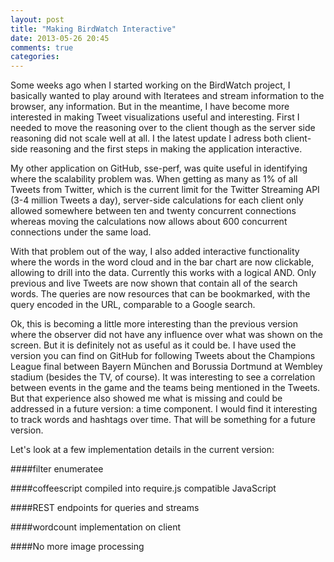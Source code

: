 ```yaml
---
layout: post
title: "Making BirdWatch Interactive"
date: 2013-05-26 20:45
comments: true
categories: 
---
```

Some weeks ago when I started working on the BirdWatch project, I basically wanted to play around with Iteratees and stream information to the browser, any information. But in the meantime, I have become more interested in making Tweet visualizations useful and interesting. First I needed to move the reasoning over to the client though as the server side reasoning did not scale well at all. I the latest update I adress both client-side reasoning and the first steps in making the application interactive.

<!-- more -->

My other application on GitHub, sse-perf, was quite useful in identifying where the scalability problem was. When getting as many as 1% of all Tweets from Twitter, which is the current limit for the Twitter Streaming API (3-4 million Tweets a day), server-side calculations for each client only allowed somewhere between ten and twenty concurrent connections whereas moving the calculations now allows about 600 concurrent connections under the same load.

With that problem out of the way, I also added interactive functionality where the words in the word cloud and in the bar chart are now clickable, allowing to drill into the data. Currently this works with a logical AND. Only previous and live Tweets are now shown that contain all of the search words. The queries are now resources that can be bookmarked, with the query encoded in the URL, comparable to a Google search.

Ok, this is becoming a little more interesting than the previous version where the observer did not have any influence over what was shown on the screen. But it is definitely not as useful as it could be. I have used the version you can find on GitHub for following Tweets about the Champions League final between Bayern München and Borussia Dortmund at Wembley stadium (besides the TV, of course). It was interesting to see a correlation between events in the game and the teams being mentioned in the Tweets. But that experience also showed me what is missing and could be addressed in a future version: a time component. I would find it interesting to track words and hashtags over time. That will be something for a future version.

Let's look at a few implementation details in the current version:

####filter enumeratee

####coffeescript compiled into require.js compatible JavaScript

####REST endpoints for queries and streams

####wordcount implementation on client


####No more image processing
